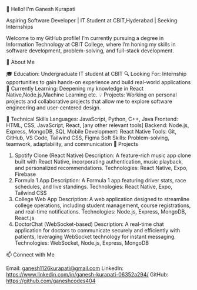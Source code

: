 👋 Hello! I'm Ganesh Kurapati

Aspiring Software Developer | IT Student at CBIT,Hyderabad | Seeking Internships

Welcome to my GitHub profile! I’m currently pursuing a degree in Information Technology at CBIT College, where I’m honing my skills in software development, problem-solving, and full-stack development.

🚀 About Me

🎓 Education: Undergraduate IT student at CBIT 
🔍 Looking For: Internship opportunities to gain hands-on experience and build real-world applications
🌱 Currently Learning: Deepening my knowledge in React Native,Node.js,Machine Learning etc.
💡 Projects: Working on personal projects and collaborative projects that allow me to explore software engineering and user-centered design.

💼 Technical Skills
Languages: JavaScript, Python, C++, Java
Frontend: HTML, CSS, JavaScript, React, [any other relevant tools]
Backend: Node.js, Express, MongoDB, SQL
Mobile Development: React Native
Tools: Git, GitHub, VS Code, Tailwind CSS, Figma
Soft Skills: Problem-solving, teamwork, adaptability, and communication
📌 Projects

1. Spotify Clone (React Native)
Description: A feature-rich music app clone built with React Native, incorporating authentication, music playback, and personalized recommendations.
Technologies: React Native, Expo, Firebase
2. Formula 1 App
Description: A Formula 1 app featuring driver stats, race schedules, and live standings.
Technologies: React Native, Expo, Tailwind CSS
3. College Web App
Description: A web application designed to streamline college operations, including student management, course registrations, and real-time notifications.
Technologies:  Node.js, Express, MongoDB, React.js
4. DoctorChat (WebSocket-based)
Description: A real-time chat application for doctors to communicate securely and efficiently with patients, leveraging WebSocket technology for instant messaging.
Technologies: WebSocket, Node.js, Express, MongoDB

📫 Connect with Me

Email: ganesh1126kurapati@gmail.com
LinkedIn: https://www.linkedin.com/in/ganesh-kurapati-06352a294/
GitHub: https://github.com/ganeshcodes404


<!---
ganesh-codes404/ganesh-codes404 is a ✨ special ✨ repository because its `README.md` (this file) appears on your GitHub profile.
You can click the Preview link to take a look at your changes.
--->
